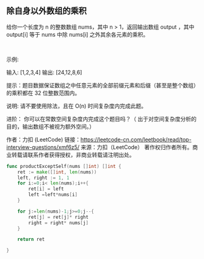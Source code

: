 ## 除自身以外数组的乘积

给你一个长度为 n 的整数数组 nums，其中 n > 1，返回输出数组 output ，其中 output[i] 等于 nums 中除 nums[i] 之外其余各元素的乘积。

 

示例:

输入: [1,2,3,4]
输出: [24,12,8,6]
 

提示：题目数据保证数组之中任意元素的全部前缀元素和后缀（甚至是整个数组）的乘积都在 32 位整数范围内。

说明: 请不要使用除法，且在 O(n) 时间复杂度内完成此题。

进阶：
你可以在常数空间复杂度内完成这个题目吗？（ 出于对空间复杂度分析的目的，输出数组不被视为额外空间。）

作者：力扣 (LeetCode)
链接：https://leetcode-cn.com/leetbook/read/top-interview-questions/xmf6z5/
来源：力扣（LeetCode）
著作权归作者所有。商业转载请联系作者获得授权，非商业转载请注明出处。

```go
func productExceptSelf(nums []int) []int {
	ret := make([]int, len(nums))
	left, right := 1, 1
	for i:=0;i< len(nums);i++{
		ret[i] = left
		left =left*nums[i]
	}

	for j:=len(nums)-1;j>=0;j--{
		ret[j] = ret[j]* right
		right = right* nums[j]
	}

	return ret

}
```
